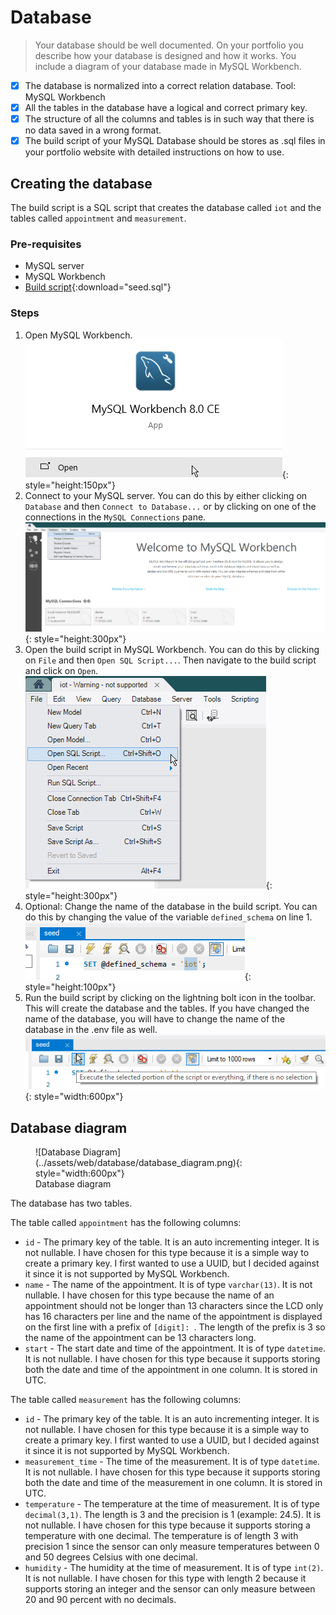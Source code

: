 # Database

> Your database should be well documented. On your portfolio you describe how your database is designed and how it
> works. You include a diagram of your database made in MySQL Workbench.

- [x] The database is normalized into a correct relation database. Tool: MySQL Workbench
- [x] All the tables in the database have a logical and correct primary key.
- [x] The structure of all the columns and tables is in such way that there is no data saved in a wrong format.
- [x] The build script of your MySQL Database should be stores as .sql files in your portfolio website with detailed
  instructions on how to use.

## Creating the database

The build script is a SQL script that creates the database called `iot` and the tables called `appointment` and
`measurement`.

### Pre-requisites

- MySQL server
- MySQL Workbench
- [Build script](./seed.sql){:download="seed.sql"}

### Steps

1. Open MySQL Workbench.  
   ![MySQL Workbench](../assets/web/database/step_1.png){: style="height:150px"}
2. Connect to your MySQL server. You can do this by either clicking on `Database` and then `Connect to Database...` or
   by clicking on one of the connections in the `MySQL Connections` pane.
   ![Connect to Database](../assets/web/database/step_2.png){: style="height:300px"}
3. Open the build script in MySQL Workbench. You can do this by clicking on `File` and then `Open SQL Script...`. Then
   navigate to the build script and click on `Open`.  
   ![Open SQL Script](../assets/web/database/step_3.png){: style="height:300px"}
4. Optional: Change the name of the database in the build script. You can do this by changing the value of the
   variable `defined_schema` on line 1.  
   ![Change database name](../assets/web/database/step_4.png){: style="height:100px"}
5. Run the build script by clicking on the lightning bolt icon in the toolbar. This will create the database and the
   tables. If you have changed the name of the database, you will have to change the name of the database in the
   .env file as well.  
   ![Run build script](../assets/web/database/step_5.png){: style="width:600px"}

## Database diagram

<figure markdown>
  ![Database Diagram](../assets/web/database/database_diagram.png){: style="width:600px"}
  <figcaption>Database diagram</figcaption>
</figure>

The database has two tables.

The table called `appointment` has the following columns:

- `id` - The primary key of the table. It is an auto incrementing integer. It is not nullable. I have chosen for this
  type because it is a simple way to create a primary key. I first wanted to use a UUID, but I decided against it
  since it is not supported by MySQL Workbench.
- `name` - The name of the appointment. It is of type `varchar(13)`. It is not nullable. I have chosen for this type
  because the name of an appointment should not be longer than 13 characters since the LCD only has 16 characters per
  line and the name of the appointment is displayed on the first line with a prefix of `[digit]: `. The length of the
  prefix is 3 so the name of the appointment can be 13 characters long.
- `start` - The start date and time of the appointment. It is of type `datetime`. It is not nullable. I have chosen for
  this type because it supports storing both the date and time of the appointment in one column. It is stored in UTC.

The table called `measurement` has the following columns:

- `id` - The primary key of the table. It is an auto incrementing integer. It is not nullable. I have chosen for this
  type because it is a simple way to create a primary key. I first wanted to use a UUID, but I decided against it
  since it is not supported by MySQL Workbench.
- `measurement_time` - The time of the measurement. It is of type `datetime`. It is not nullable. I have chosen for
  this type because it supports storing both the date and time of the measurement in one column. It is stored in UTC.
- `temperature` - The temperature at the time of measurement. It is of type `decimal(3,1)`. The length is 3 and the
  precision is 1 (example: 24.5). It is not nullable. I have chosen for this type because it supports storing a
  temperature with one decimal. The temperature is of length 3 with precision 1 since the sensor can only measure
  temperatures between 0 and 50 degrees Celsius with one decimal.
- `humidity` - The humidity at the time of measurement. It is of type `int(2)`. It is not nullable. I have chosen for
  this type with length 2 because it supports storing an integer and the sensor can only measure between 20 and 90
  percent with no decimals.